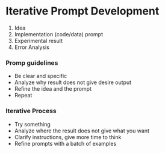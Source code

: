 # Iterative Prompt Development

1. Idea
2. Implementation (code/data) prompt
3. Experimental result
4. Error Analysis

### Promp guidelines

- Be clear and specific
- Analyze why result does not give desire output
- Refine the idea and the prompt
- Repeat

### Iterative Process

- Try something
- Analyze where the result does not give what you want
- Clarify instructions, give more time to think
- Refine prompts with a batch of examples
